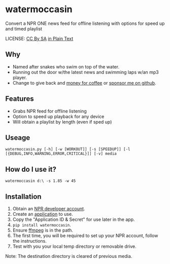 # watermoccasin

Convert a NPR ONE news feed for offline listening with options for speed up and timed playlist

LICENSE: [CC By SA](https://creativecommons.org/licenses/by-sa/4.0/legalcode) [in Plain Text](
https://creativecommons.org/licenses/by-sa/4.0/legalcode.txt)

## Why

* Named after snakes who swim on top of the water.
* Running out the door w/the latest news and swimming laps w/an mp3 player.
* Change to give back and [money for coffee](https://paypal.me/teachingstudent) or [sponsor me on github](https://github.com/sponsors/alexreich).

## Features

* Grabs NPR feed for offline listening
* Option to speed up playback for any device
* Will obtain a playlist by length (even if sped up)

## Useage

`watermoccasin.py [-h] [-w [WORKOUT]] [-s [SPEEDUP]]
                        [-l [{DEBUG,INFO,WARNING,ERROR,CRITICAL}]] [-v]
                        media`

## How do **I** use it?

`watermoccasin d:\ -s 1.85 -w 45`

## Installation

1. Obtain an [NPR developer account](https://dev.npr.org/).
2. Create an [application](https://dev.npr.org/console) to use.
3. Copy the "Application ID & Secret" for use later in the app.
4. `pip install watermoccasin`.
5. Ensure [ffmpeg](https://www.ffmpeg.org/download.html) is in the path.
6. The first time, you will be required to set up your NPR account, follow the instructions.
7. Test with you your local temp directory or removable drive.

Note: The destination directory is cleared of previous media.
